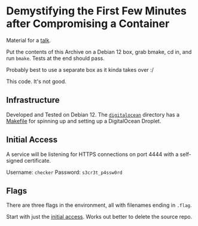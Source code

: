 Demystifying the First Few Minutes after Compromising a Container
=================================================================
Material for a [talk](https://docs.google.com/presentation/d/1EVCWDs67aY7Q5gLDgKzot1HtbCtO8vRD99zRLLBE4rE).

Put the contents of this Archive on a Debian 12 box, grab bmake, cd in, and run
`bmake`.  Tests at the end should pass.

Probably best to use a separate box as it kinda takes over :/

This code.  It's not good.

Infrastructure
--------------
Developed and Tested on Debian 12.  The [`digitalocean`](./digitalocean)
directory has a [Makefile](./digitalocean/Makefile) for spinning up and setting
up a DigitalOcean Droplet.

Initial Access
--------------
A service will be listening for HTTPS connections on port 4444 with a
self-signed certificate.

Username: `checker`
Password: `s3cr3t_p4ssw0rd`

Flags
-----
There are three flags in the environment, all with filenames ending in `.flag`.

Start with just the [initial access](#Initial-Access).  Works out better to
delete the source repo.
